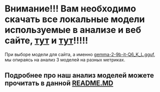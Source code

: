 # Внимание!!! Вам необходимо скачать все локальные модели используемые в анализе и веб сайте, **[тут](https://huggingface.co/bartowski/gemma-2-9b-it-GGUF?show_file_info=gemma-2-9b-it-Q6_K_L.gguf)** и **[тут](https://huggingface.co/bartowski/Llama-3.2-3B-Instruct-GGUF?show_file_info=Llama-3.2-3B-Instruct-Q6_K_L.gguf)**!!!!!

При выборе модели для сайта, а именно [gemma-2-9b-it-Q6_K_L.gguf](https://huggingface.co/bartowski/gemma-2-9b-it-GGUF?show_file_info=gemma-2-9b-it-Q6_K_L.gguf), мы опираясь на анализ 3 моделей на разных метриках.

Подробнее про наш анализ моделей можете прочитать в данной [README.MD](https://github.com/nikolaev38/hronos/blob/main/analitics/README.md)
---
